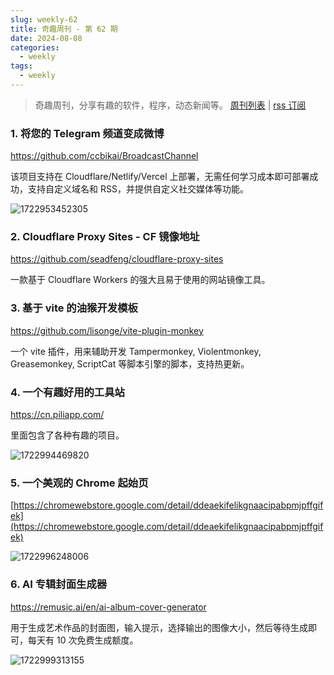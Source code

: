 ```yaml
---
slug: weekly-62
title: 奇趣周刊 - 第 62 期
date: 2024-08-08
categories:
  - weekly
tags:
  - weekly
---
```


> 奇趣周刊，分享有趣的软件，程序，动态新闻等。 [周刊列表](/categories/weekly/) | [rss 订阅](/categories/weekly/index.xml)

### 1. 将您的 Telegram 频道变成微博

https://github.com/ccbikai/BroadcastChannel

该项目支持在 Cloudflare/Netlify/Vercel 上部署，无需任何学习成本即可部署成功，支持自定义域名和 RSS，并提供自定义社交媒体等功能。

![1722953452305](https://imgurl.zishu.me/2024/08/1722953452305.webp)

### 2. Cloudflare Proxy Sites - CF 镜像地址

https://github.com/seadfeng/cloudflare-proxy-sites

一款基于 Cloudflare Workers 的强大且易于使用的网站镜像工具。

### 3. 基于 vite 的油猴开发模板

https://github.com/lisonge/vite-plugin-monkey

一个 vite 插件，用来辅助开发 Tampermonkey, Violentmonkey, Greasemonkey, ScriptCat 等脚本引擎的脚本，支持热更新。

### 4. 一个有趣好用的工具站

https://cn.piliapp.com/

里面包含了各种有趣的项目。

![1722994469820](https://imgurl.zishu.me/2024/08/1722994469820.webp)

### 5. 一个美观的 Chrome 起始页

[https://chromewebstore.google.com/detail/ddeaekifelikgnaacipabpmjpffgifek](https://chromewebstore.google.com/detail/ddeaekifelikgnaacipabpmjpffgifek)

![1722996248006](https://imgurl.zishu.me/2024/08/1722996248006.webp)

### 6. AI 专辑封面生成器

https://remusic.ai/en/ai-album-cover-generator

用于生成艺术作品的封面图，输入提示，选择输出的图像大小，然后等待生成即可，每天有 10 次免费生成额度。

![1722999313155](https://imgurl.zishu.me/2024/08/1722999313155.webp)
